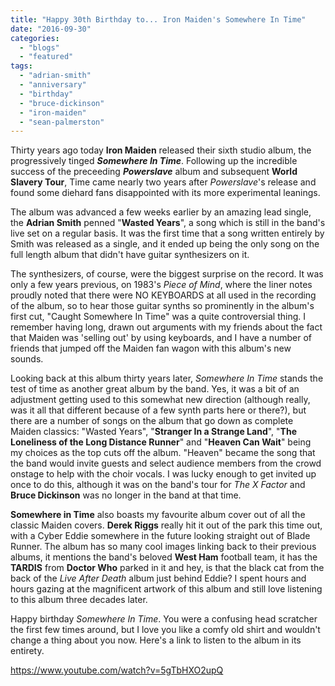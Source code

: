 ```yaml
---
title: "Happy 30th Birthday to... Iron Maiden's Somewhere In Time"
date: "2016-09-30"
categories: 
  - "blogs"
  - "featured"
tags: 
  - "adrian-smith"
  - "anniversary"
  - "birthday"
  - "bruce-dickinson"
  - "iron-maiden"
  - "sean-palmerston"
---
```


Thirty years ago today **Iron Maiden** released their sixth studio album, the progressively tinged **_Somewhere In Time_**. Following up the incredible success of the preceeding _**Powerslave**_ album and subsequent **World Slavery Tour**, Time came nearly two years after _Powerslave_'s release and found some diehard fans disappointed with its more experimental leanings.

The album was advanced a few weeks earlier by an amazing lead single, the **Adrian Smith** penned "**Wasted Years**", a song which is still in the band's live set on a regular basis. It was the first time that a song written entirely by Smith was released as a single, and it ended up being the only song on the full length album that didn't have guitar synthesizers on it.

The synthesizers, of course, were the biggest surprise on the record. It was only a few years previous, on 1983's _Piece of Mind_, where the liner notes proudly noted that there were NO KEYBOARDS at all used in the recording of the album, so to hear those guitar synths so prominently in the album's first cut, "Caught Somewhere In Time" was a quite controversial thing. I remember having long, drawn out arguments with my friends about the fact that Maiden was 'selling out' by using keyboards, and I have a number of friends that jumped off the Maiden fan wagon with this album's new sounds.

Looking back at this album thirty years later, _Somewhere In Time_ stands the test of time as another great album by the band. Yes, it was a bit of an adjustment getting used to this somewhat new direction (although really, was it all that different because of a few synth parts here or there?), but there are a number of songs on the album that go down as complete Maiden classics: "Wasted Years", "**Stranger In a Strange Land**", "**The Loneliness of the Long Distance Runner**" and "**Heaven Can Wait**" being my choices as the top cuts off the album. "Heaven" became the song that the band would invite guests and select audience members from the crowd onstage to help with the choir vocals. I was lucky enough to get invited up once to do this, although it was on the band's tour for _The X Factor_ and **Bruce Dickinson** was no longer in the band at that time.

**Somewhere in Time** also boasts my favourite album cover out of all the classic Maiden covers. **Derek Riggs** really hit it out of the park this time out, with a Cyber Eddie somewhere in the future looking straight out of Blade Runner. The album has so many cool images linking back to their previous albums, it mentions the band's beloved **West Ham** football team, it has the **TARDIS** from **Doctor Who** parked in it and hey, is that the black cat from the back of the _Live After Death_ album just behind Eddie? I spent hours and hours gazing at the magnificent artwork of this album and still love listening to this album three decades later.

Happy birthday _Somewhere In Time_. You were a confusing head scratcher the first few times around, but I love you like a comfy old shirt and wouldn't change a thing about you now. Here's a link to listen to the album in its entirety.

https://www.youtube.com/watch?v=5gTbHXO2upQ
